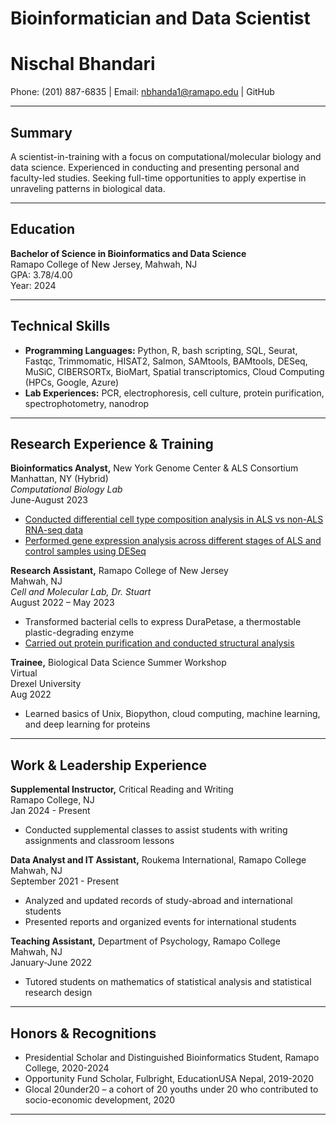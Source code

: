 # Bioinformatician and Data Scientist

# Nischal Bhandari

Phone: (201) 887-6835 | Email: nbhanda1@ramapo.edu | GitHub

---

## Summary

A scientist-in-training with a focus on computational/molecular biology and data science. Experienced in conducting and presenting personal and faculty-led studies. Seeking full-time opportunities to apply expertise in unraveling patterns in biological data.

---

## Education

**Bachelor of Science in Bioinformatics and Data Science**  
Ramapo College of New Jersey, Mahwah, NJ  
GPA: 3.78/4.00  
Year: 2024  

---

## Technical Skills

- **Programming Languages:** Python, R, bash scripting, SQL, Seurat, Fastqc, Trimmomatic, HISAT2, Salmon, SAMtools, BAMtools, DESeq, MuSiC, CIBERSORTx, BioMart, Spatial transcriptomics, Cloud Computing (HPCs, Google, Azure)
- **Lab Experiences:** PCR, electrophoresis, cell culture, protein purification, spectrophotometry, nanodrop

---

## Research Experience & Training

**Bioinformatics Analyst,** New York Genome Center & ALS Consortium  
Manhattan, NY (Hybrid)  
*Computational Biology Lab*  
June-August 2023  
- [Conducted differential cell type composition analysis in ALS vs non-ALS RNA-seq data](https://github.com/nishbh01/ALS_Summer_Internship/blob/main/NYGC_summer_internship_poster_final.pdf)
- [Performed gene expression analysis across different stages of ALS and control samples using DESeq](https://github.com/nishbh01/ALS_Summer_Internship.git)

**Research Assistant,** Ramapo College of New Jersey  
Mahwah, NJ  
*Cell and Molecular Lab, Dr. Stuart*  
August 2022 – May 2023  
- Transformed bacterial cells to express DuraPetase, a thermostable plastic-degrading enzyme
- [Carried out protein purification and conducted structural analysis](https://drive.google.com/file/d/1cgINaXkO4Ll1iwvMmv1xqhXU7DQl8_aD/view?usp=sharing)

**Trainee,** Biological Data Science Summer Workshop  
Virtual  
Drexel University  
Aug 2022  
- Learned basics of Unix, Biopython, cloud computing, machine learning, and deep learning for proteins

---

## Work & Leadership Experience

**Supplemental Instructor,** Critical Reading and Writing  
Ramapo College, NJ  
Jan 2024 - Present  
- Conducted supplemental classes to assist students with writing assignments and classroom lessons

**Data Analyst and IT Assistant,** Roukema International, Ramapo College  
Mahwah, NJ  
September 2021 - Present  
- Analyzed and updated records of study-abroad and international students
- Presented reports and organized events for international students

**Teaching Assistant,** Department of Psychology, Ramapo College  
Mahwah, NJ  
January-June 2022  
- Tutored students on mathematics of statistical analysis and statistical research design

---

## Honors & Recognitions

- Presidential Scholar and Distinguished Bioinformatics Student, Ramapo College, 2020-2024
- Opportunity Fund Scholar, Fulbright, EducationUSA Nepal, 2019-2020
- Glocal 20under20 – a cohort of 20 youths under 20 who contributed to socio-economic development, 2020

---

